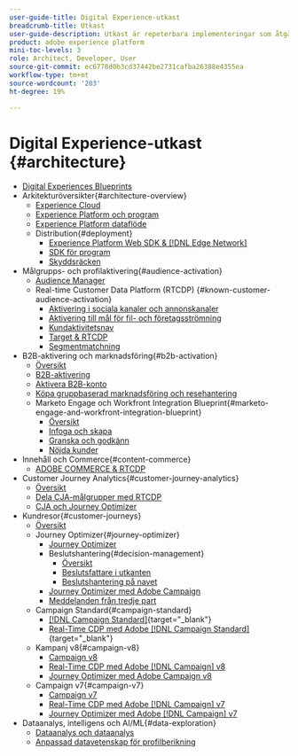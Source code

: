 ```yaml
---
user-guide-title: Digital Experience-utkast
breadcrumb-title: Utkast
user-guide-description: Utkast är repeterbara implementeringar som åtgärdar etablerade affärsproblem och innehåller arkitekturdiagram, tekniska överväganden och relevanta dokumentationslänkar.
product: adobe experience platform
mini-toc-levels: 3
role: Architect, Developer, User
source-git-commit: ec6778d0b3cd37442be2731cafba26388e4355ea
workflow-type: tm+mt
source-wordcount: '203'
ht-degree: 19%

---
```



# Digital Experience-utkast {#architecture}

+ [Digital Experiences Blueprints](/help/blueprints/overview.md)
+ Arkitekturöversikter{#architecture-overview}
   + [Experience Cloud](/help/blueprints/experience-platform/experience-cloud.md)
   + [Experience Platform och program](/help/blueprints/experience-platform/platform-applications.md)
   + [Experience Platform dataflöde](/help/blueprints/experience-platform/platform-data-flow.md)
   + Distribution{#deployment}
      + [Experience Platform Web SDK &amp; [!DNL Edge Network]](/help/blueprints/experience-platform/deployment/websdk.md)
      + [SDK för program](/help/blueprints/experience-platform/deployment/appsdk.md)
      + [Skyddsräcken](/help/blueprints/experience-platform/deployment/guardrails.md)
+ Målgrupps- och profilaktivering{#audience-activation}
   + [Audience Manager](/help/blueprints/audience-activation/audience_manager.md)
   + Real-time Customer Data Platform (RTCDP) {#known-customer-audience-activation}
      + [Aktivering i sociala kanaler och annonskanaler](/help/blueprints/audience-activation/advertising-activation.md)
      + [Aktivering till mål för fil- och företagsströmning](/help/blueprints/audience-activation/enterprise-destinations.md)
      + [Kundaktivitetsnav](/help/blueprints/audience-activation/customer-activity.md)
      + [Target &amp; RTCDP](/help/blueprints/audience-activation/rtcdp-target.md)
      + [Segmentmatchning](/help/blueprints/audience-activation/segment-match.md)
+ B2B-aktivering och marknadsföring{#b2b-activation}
   + [Översikt](/help/blueprints/b2b/overview.md)
   + [B2B-aktivering](/help/blueprints/b2b/b2bactivation.md)
   + [Aktivera B2B-konto](/help/blueprints/b2b/b2b-account-activation.md)
   + [Köpa gruppbaserad marknadsföring och resehantering](/help/blueprints/b2b/b2b-buying-group-journeys.md)
   + Marketo Engage och Workfront Integration Blueprint{#marketo-engage-and-workfront-integration-blueprint}
      + [Översikt](/help/blueprints/b2b/marketo-engage-and-workfront-integration-blueprint/overview.md)
      + [Infoga och skapa](/help/blueprints/b2b/marketo-engage-and-workfront-integration-blueprint/intake-and-create.md)
      + [Granska och godkänn](/help/blueprints/b2b/marketo-engage-and-workfront-integration-blueprint/review-and-approve-blueprint.md)
      + [Nöjda kunder](/help/blueprints/b2b/marketo-engage-and-workfront-integration-blueprint/customer-success-stories.md)
+ Innehåll och Commerce{#content-commerce}
   + [ADOBE COMMERCE &amp; RTCDP](/help/blueprints/content-commerce/commerce/commerce-rtcdp.md)
+ Customer Journey Analytics{#customer-journey-analytics}
   + [Översikt](/help/blueprints/customer-journey-analytics/overview.md)
   + [Dela CJA-målgrupper med RTCDP](/help/blueprints/customer-journey-analytics/cja-rtcdp.md)
   + [CJA och Journey Optimizer](/help/blueprints/customer-journey-analytics/cja-ajo.md)
+ Kundresor{#customer-journeys}
   + [Översikt](/help/blueprints/customer-journeys/overview.md)
   + Journey Optimizer{#journey-optimizer}
      + [Journey Optimizer](/help/blueprints/customer-journeys/journey-optimizer.md)
      + Beslutshantering{#decision-management}
         + [Översikt](/help/blueprints/customer-journeys/decision_management/decision-management-overview.md)
         + [Beslutsfattare i utkanten](/help/blueprints/customer-journeys/decision_management/decision-management-edge.md)
         + [Beslutshantering på navet](/help/blueprints/customer-journeys/decision_management/decision-management-hub.md)
      + [Journey Optimizer med Adobe Campaign](/help/blueprints/customer-journeys/ajo-and-campaign.md)
      + [Meddelanden från tredje part](/help/blueprints/customer-journeys/3rd-party-messaging.md)
   + Campaign Standard{#campaign-standard}
      + [[!DNL Campaign Standard]](https://experienceleague.adobe.com/docs/campaign-standard.html){target="_blank"}
      + [Real-Time CDP med Adobe [!DNL Campaign Standard]](https://experienceleague.adobe.com/docs/campaign-standard/using/integrating-with-adobe-cloud/adobe-experience-platform/aep-sources-destinations/get-started-sources-destinations.html){target="_blank"}
   + Kampanj v8{#campaign-v8}
      + [Campaign v8](/help/blueprints/customer-journeys/campaign-v8.md)
      + [Real-Time CDP med Adobe [!DNL Campaign] v8](/help/blueprints/customer-journeys/rtcdp-and-campaign-v8.md)
      + [Journey Optimizer med Adobe Campaign v8](/help/blueprints/customer-journeys/ajo-and-campaign-v8.md)
   + Campaign v7{#campaign-v7}
      + [Campaign v7](/help/blueprints/customer-journeys/campaign-v7.md)
      + [Real-Time CDP med Adobe [!DNL Campaign] v7](/help/blueprints/customer-journeys/rtcdp-and-campaign.md)
      + [Journey Optimizer med Adobe [!DNL Campaign] v7](/help/blueprints/customer-journeys/ajo-and-campaign-v7.md)
+ Dataanalys, intelligens och AI/ML{#data-exploration}
   + [Dataanalys och dataanalys](/help/blueprints/data-insights/analysis.md)
   + [Anpassad datavetenskap för profilberikning](/help/blueprints/data-insights/data-science.md)
